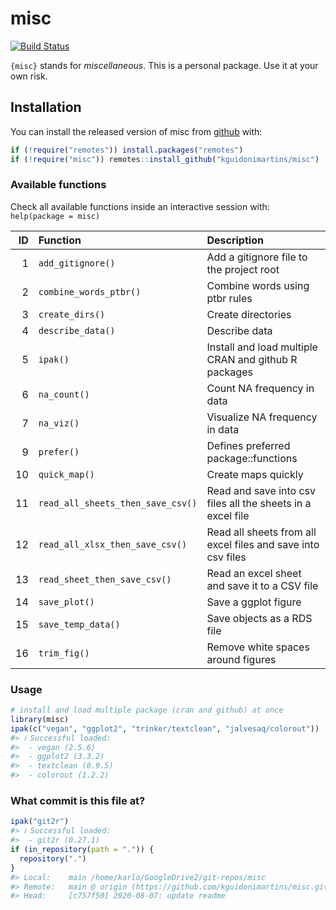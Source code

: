 
<!-- README.md is generated from README.Rmd. Please edit that file -->

# misc

<!-- badges: start -->

[![Build
Status](https://travis-ci.com/kguidonimartins/misc.svg?branch=main)](https://travis-ci.com/kguidonimartins/misc)
<!-- badges: end -->

`{misc}` stands for *miscellaneous*. This is a personal package. Use it
at your own risk.

## Installation

You can install the released version of misc from
[github](https://github.com/kguidonimartins/misc) with:

``` r
if (!require("remotes")) install.packages("remotes")
if (!require("misc")) remotes::install_github("kguidonimartins/misc")
```

### Available functions

Check all available functions inside an interactive session with:
`help(package = misc)`

| ID | Function                          | Description                                                  |
| -: | :-------------------------------- | :----------------------------------------------------------- |
|  1 | `add_gitignore()`                 | Add a gitignore file to the project root                     |
|  2 | `combine_words_ptbr()`            | Combine words using ptbr rules                               |
|  3 | `create_dirs()`                   | Create directories                                           |
|  4 | `describe_data()`                 | Describe data                                                |
|  5 | `ipak()`                          | Install and load multiple CRAN and github R packages         |
|  6 | `na_count()`                      | Count NA frequency in data                                   |
|  7 | `na_viz()`                        | Visualize NA frequency in data                               |
|  9 | `prefer()`                        | Defines preferred package::functions                         |
| 10 | `quick_map()`                     | Create maps quickly                                          |
| 11 | `read_all_sheets_then_save_csv()` | Read and save into csv files all the sheets in a excel file  |
| 12 | `read_all_xlsx_then_save_csv()`   | Read all sheets from all excel files and save into csv files |
| 13 | `read_sheet_then_save_csv()`      | Read an excel sheet and save it to a CSV file                |
| 14 | `save_plot()`                     | Save a ggplot figure                                         |
| 15 | `save_temp_data()`                | Save objects as a RDS file                                   |
| 16 | `trim_fig()`                      | Remove white spaces around figures                           |

### Usage

``` r
# install and load multiple package (cran and github) at once
library(misc)
ipak(c("vegan", "ggplot2", "trinker/textclean", "jalvesaq/colorout"))
#> ℹ Successful loaded:
#>  - vegan (2.5.6) 
#>  - ggplot2 (3.3.2) 
#>  - textclean (0.9.5) 
#>  - colorout (1.2.2)
```

### What commit is this file at?

``` r
ipak("git2r")
#> ℹ Successful loaded:
#>  - git2r (0.27.1)
if (in_repository(path = ".")) {
  repository(".")
}
#> Local:    main /home/karlo/GoogleDrive2/git-repos/misc
#> Remote:   main @ origin (https://github.com/kguidonimartins/misc.git)
#> Head:     [c757f50] 2020-08-07: update readme
```
